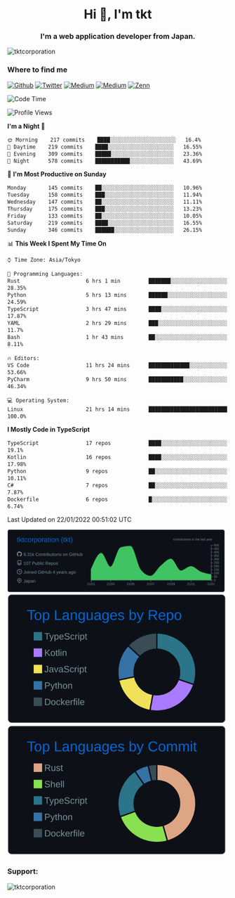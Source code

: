 <h1 align="center">Hi 👋, I'm tkt</h1>
<h3 align="center">I'm a web application developer from Japan.</h3>

<p align="left"> <img src="https://komarev.com/ghpvc/?username=tktcorporation&label=Profile%20views&color=0e75b6&style=flat" alt="tktcorporation" /> </p>

<h3>Where to find me</h3>
<p>
<a href="https://github.com/tktcorporation" target="_blank"><img alt="Github" src="https://img.shields.io/badge/GitHub-%2312100E.svg?&style=for-the-badge&logo=Github&logoColor=white" /></a>
<a href="https://twitter.com/tktcorporation" target="_blank"><img alt="Twitter" src="https://img.shields.io/badge/twitter-%231DA1F2.svg?&style=for-the-badge&logo=twitter&logoColor=white" /></a>
<a href="https://www.linkedin.com/in/tktcorporation" target="_blank"><img alt="Medium" src="https://img.shields.io/badge/linkdin-0a66c2.svg?&style=for-the-badge&logo=linkedin&logoColor=white" /></a>
<a href="https://qiita.com/tktcorporation" target="_blank"><img alt="Medium" src="https://img.shields.io/badge/qiita-55C500.svg?&style=for-the-badge&logo=qiita&logoColor=white" /></a>
<a href="https://zenn.dev/tktcorporation" target="_blank"><img alt="Zenn" src="https://img.shields.io/badge/Zenn-3EA8FF.svg?&style=for-the-badge&logo=Zenn&logoColor=white" /></a>
</p>
  
<!--START_SECTION:waka-->
![Code Time](http://img.shields.io/badge/Code%20Time-97%20hrs%2026%20mins-blue)

![Profile Views](http://img.shields.io/badge/Profile%20Views-1-blue)

**I'm a Night 🦉** 

```text
🌞 Morning    217 commits    ████░░░░░░░░░░░░░░░░░░░░░   16.4% 
🌆 Daytime    219 commits    ████░░░░░░░░░░░░░░░░░░░░░   16.55% 
🌃 Evening    309 commits    █████░░░░░░░░░░░░░░░░░░░░   23.36% 
🌙 Night      578 commits    ███████████░░░░░░░░░░░░░░   43.69%

```
📅 **I'm Most Productive on Sunday** 

```text
Monday       145 commits    ██░░░░░░░░░░░░░░░░░░░░░░░   10.96% 
Tuesday      158 commits    ███░░░░░░░░░░░░░░░░░░░░░░   11.94% 
Wednesday    147 commits    ██░░░░░░░░░░░░░░░░░░░░░░░   11.11% 
Thursday     175 commits    ███░░░░░░░░░░░░░░░░░░░░░░   13.23% 
Friday       133 commits    ██░░░░░░░░░░░░░░░░░░░░░░░   10.05% 
Saturday     219 commits    ████░░░░░░░░░░░░░░░░░░░░░   16.55% 
Sunday       346 commits    ██████░░░░░░░░░░░░░░░░░░░   26.15%

```


📊 **This Week I Spent My Time On** 

```text
⌚︎ Time Zone: Asia/Tokyo

💬 Programming Languages: 
Rust                     6 hrs 1 min         ███████░░░░░░░░░░░░░░░░░░   28.35% 
Python                   5 hrs 13 mins       ██████░░░░░░░░░░░░░░░░░░░   24.59% 
TypeScript               3 hrs 47 mins       ████░░░░░░░░░░░░░░░░░░░░░   17.87% 
YAML                     2 hrs 29 mins       ███░░░░░░░░░░░░░░░░░░░░░░   11.7% 
Bash                     1 hr 43 mins        ██░░░░░░░░░░░░░░░░░░░░░░░   8.11%

🔥 Editors: 
VS Code                  11 hrs 24 mins      █████████████░░░░░░░░░░░░   53.66% 
PyCharm                  9 hrs 50 mins       ███████████░░░░░░░░░░░░░░   46.34%

💻 Operating System: 
Linux                    21 hrs 14 mins      █████████████████████████   100.0%

```

**I Mostly Code in TypeScript** 

```text
TypeScript               17 repos            ████░░░░░░░░░░░░░░░░░░░░░   19.1% 
Kotlin                   16 repos            ████░░░░░░░░░░░░░░░░░░░░░   17.98% 
Python                   9 repos             ██░░░░░░░░░░░░░░░░░░░░░░░   10.11% 
C#                       7 repos             ██░░░░░░░░░░░░░░░░░░░░░░░   7.87% 
Dockerfile               6 repos             █░░░░░░░░░░░░░░░░░░░░░░░░   6.74%

```



 Last Updated on 22/01/2022 00:51:02 UTC
<!--END_SECTION:waka-->

[![](https://raw.githubusercontent.com/tktcorporation/tktcorporation/master/profile-summary-card-output/github_dark/0-profile-details.svg)](https://github.com/vn7n24fzkq/github-profile-summary-cards)
[![](https://raw.githubusercontent.com/tktcorporation/tktcorporation/master/profile-summary-card-output/github_dark/1-repos-per-language.svg)](https://github.com/vn7n24fzkq/github-profile-summary-cards) [![](https://raw.githubusercontent.com/tktcorporation/tktcorporation/master/profile-summary-card-output/github_dark/2-most-commit-language.svg)](https://github.com/vn7n24fzkq/github-profile-summary-cards)

<h3 align="left">Support:</h3>
<p><a href="https://www.buymeacoffee.com/tktcorporation"> <img align="left" src="https://cdn.buymeacoffee.com/buttons/v2/default-yellow.png" height="50" width="210" alt="tktcorporation" /></a></p><br><br>
